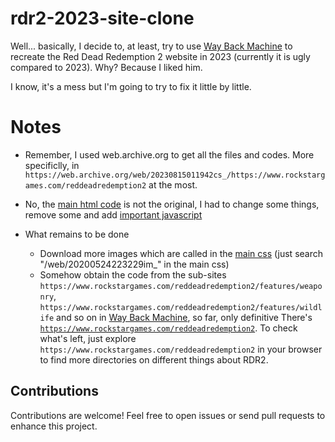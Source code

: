 # rdr2-2023-site-clone
Well... basically, I decide to, at least, try to use [Way Back Machine](https://web.archive.org) to recreate the Red Dead Redemption 2 website in 2023 (currently it is ugly compared to 2023). Why? Because I liked him.

I know, it's a mess but I'm going to try to fix it little by little.

# Notes
- Remember, I used web.archive.org to get all the files and codes. More specificlly, in ```https://web.archive.org/web/20230815011942cs_/https://www.rockstargames.com/reddeadredemption2``` at the most.

- No, the [main html code](./index.html) is not the original, I had to change some things, remove some and add [important javascript](./assets/js/script.js)

- What remains to be done
  - Download more images which are called in the [main css](./assets/css/2455f5211be05b218519.css) (just search "/web/20200524223229im_" in the main css)
  - Somehow obtain the code from the sub-sites ```https://www.rockstargames.com/reddeadredemption2/features/weaponry```, ```https://www.rockstargames.com/reddeadredemption2/features/wildlife``` and so on in [Way Back Machine](https://web.archive.org), so far, only definitive There's [```https://www.rockstargames.com/reddeadredemption2```](./index.html). To check what's left, just explore ```https://www.rockstargames.com/reddeadredemption2``` in your browser to find more directories on different things about RDR2.

## Contributions

Contributions are welcome! Feel free to open issues or send pull requests to enhance this project.

